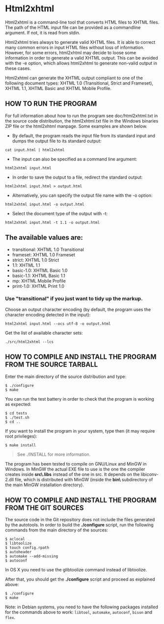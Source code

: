 # Html2xhtml

Html2xhtml is a command-line tool that converts HTML files to XHTML
files. The path of the HTML input file can be provided as a
commandline argument. If not, it is read from stdin.

Html2xhtml tries always to generate valid XHTML files. It is able to
correct many common errors in input HTML files without loss of
information. However, for some errors, html2xhtml may decide to loose some
information in order to generate a valid XHTML output. This can be
avoided with the -e option, which allows html2xhtml to generate
non-valid output in these cases.

Html2xhtml can generate the XHTML output compliant to one of the
following document types: XHTML 1.0 (Transitional, Strict and Frameset),
XHTML 1.1, XHTML Basic and XHTML Mobile Profile.

## HOW TO RUN THE PROGRAM

For full information about how to run the program
see doc/html2xhtml.txt in the source code distribution,
the html2xhtml.txt file in the Windows binaries ZIP file
or the html2xhtml manpage. Some examples are shown below.

- By default, the program reads the input file from its standard input
and dumps the output file to its standard output:

```
cat input.html | html2xhtml
```

- The input can also be specified as a command line argument:

```
html2xhtml input.html
```

- In order to save the output to a file, redirect the standard output:

```
html2xhtml input.html > output.html
```

- Alternatively, you can specify the output file name with the -o option:

```
html2xhtml input.html -o output.html
```

- Select the document type of the output with -t:

```
html2xhtml input.html -t 1.1 -o output.html
```

## The available values are:

- transitional: XHTML 1.0 Transitional
- frameset: XHTML 1.0 Frameset
- strict: XHTML 1.0 Strict
- 1.1: XHTML 1.1
- basic-1.0: XHTML Basic 1.0
- basic-1.1: XHTML Basic 1.1
- mp: XHTML Mobile Profile
- print-1.0: XHTML Print 1.0

### Use "transitional" if you just want to tidy up the markup.

Choose an output character encoding (by default, the program uses the character encoding detected in the input):

```
html2xhtml input.html --ocs utf-8 -o output.html
```

Get the list of available character sets:

```
./src/html2xhtml --lcs
```


## HOW TO COMPILE AND INSTALL THE PROGRAM FROM THE SOURCE TARBALL

Enter the main directory of the source distribution and type:

```
$ ./configure
$ make
```

You can run the test battery in order to check that the program is
working as expected:

```
$ cd tests
$ ./test.sh
$ cd ..
```

If you want to install the program in your system, type then (it may
require root privileges):

```
$ make install
```

> See ./INSTALL for more information.

The program has been tested to compile on GNU/Linux and MinGW in Windows.
In MinGW the actual EXE file to use is the one the compiler creates
inside **src\\.libs** instead of the one in src\. It depends on the
libiconv-2.dll file, which is distributed with MinGW
(inside the **bin\\** subdirectory of the main MinGW installation directory).


## HOW TO COMPILE AND INSTALL THE PROGRAM FROM THE GIT SOURCES


The source code in the Git repository does not include the files generated by the autotools. In order to build the **./configure** script, run the following commands from the main directory of the sources:

```
$ aclocal
$ libtoolize
$ touch config.rpath
$ autoheader
$ automake --add-missing
$ autoconf
```

In OS X you need to use the glibtoolize command instead of libtoolize.

After that, you should get the **./configure** script and proceed as
explained above:

```
$ ./configure
$ make
```

Note:
in Debian systems,
you need to have the following packages installed
for the commands above to work:
`libtool`, `automake`, `autoconf`, `bison` and `flex`.
